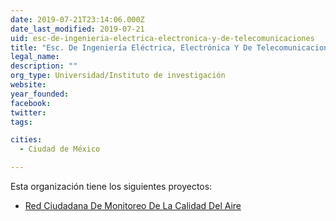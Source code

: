 ```yaml
---
date: 2019-07-21T23:14:06.000Z
date_last_modified: 2019-07-21
uid: esc-de-ingenieria-electrica-electronica-y-de-telecomunicaciones
title: "Esc. De Ingeniería Eléctrica, Electrónica Y De Telecomunicaciones"
legal_name: 
description: ""
org_type: Universidad/Instituto de investigación
website: 
year_founded: 
facebook: 
twitter: 
tags:

cities: 
  - Ciudad de México

---
```


Esta organización tiene los siguientes proyectos:

- [Red Ciudadana De Monitoreo De La Calidad Del Aire](/proyectos/red-ciudadana-de-monitoreo-de-la-calidad-del-aire)
